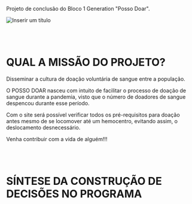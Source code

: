 Projeto de conclusão do Bloco 1 Generation "Posso Doar".

![Inserir um título](https://user-images.githubusercontent.com/90745992/137553984-ef4e5e32-2134-48db-b5d9-06927d38206d.png)


<br><br>

# QUAL A MISSÃO DO PROJETO?

Disseminar a cultura de doação voluntária de sangue entre a população.

O POSSO DOAR nasceu com intuito de facilitar o processo de doação de sangue durante a pandemia, visto que o número de doadores de sangue despencou durante esse período. 

Com o site será possível verificar todos os pré-requisitos para doação antes mesmo de se locomover até um hemocentro, evitando assim, o deslocamento desnecessário. 


Venha contribuir com a vida de alguém!!!


<br><br>


# SÍNTESE DA CONSTRUÇÃO DE DECISÕES NO PROGRAMA 









